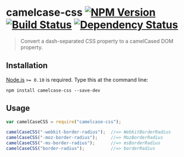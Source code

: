 # camelcase-css [![NPM Version][npm-image]][npm-url] [![Build Status][travis-image]][travis-url] [![Dependency Status][david-image]][david-url]
> Convert a dash-separated CSS property to a camelCased DOM property.


## Installation
[Node.js](http://nodejs.org/) `>= 0.10` is required. Type this at the command line:
```shell
npm install camelcase-css --save-dev
```


## Usage
```js
var camelCaseCSS = require("camelcase-css");

camelCaseCSS("-webkit-border-radius");  //=> WebkitBorderRadius
camelCaseCSS("-moz-border-radius");     //=> MozBorderRadius
camelCaseCSS("-ms-border-radius");      //=> msBorderRadius
camelCaseCSS("border-radius");          //=> borderRadius
```


[npm-image]: https://img.shields.io/npm/v/camelcase-css.svg
[npm-url]: https://npmjs.org/package/camelcase-css
[travis-image]: https://img.shields.io/travis/stevenvachon/camelcase-css.svg
[travis-url]: https://travis-ci.org/stevenvachon/camelcase-css
[david-image]: https://img.shields.io/david/stevenvachon/camelcase-css.svg
[david-url]: https://david-dm.org/stevenvachon/camelcase-css
